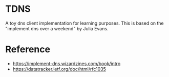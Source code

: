 # TDNS

A toy dns client implementation for learning purposes. This is based on the "implement dns over a weekend" by Julia Evans.

# Reference
- https://implement-dns.wizardzines.com/book/intro
- https://datatracker.ietf.org/doc/html/rfc1035

